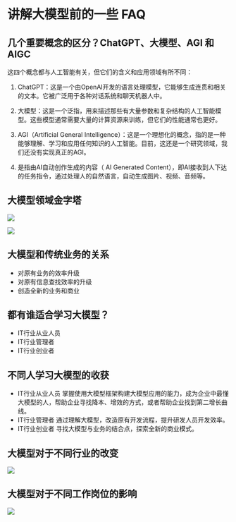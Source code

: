 # 讲解大模型前的一些 FAQ

## 几个重要概念的区分？ChatGPT、大模型、AGI 和 AIGC

这四个概念都与人工智能有关，但它们的含义和应用领域有所不同：

1. ChatGPT：这是一个由OpenAI开发的语言处理模型，它能够生成连贯和相关的文本。它被广泛用于各种对话系统和聊天机器人中。

2. 大模型：这是一个泛指，用来描述那些有大量参数和复杂结构的人工智能模型。这些模型通常需要大量的计算资源来训练，但它们的性能通常也更好。

3. AGI（Artificial General Intelligence）：这是一个理想化的概念，指的是一种能够理解、学习和应用任何知识的人工智能。目前，这还是一个研究领域，我们还没有实现真正的AGI。

4. 是指由AI自动创作生成的内容（ AI Generated Content），即AI接收到人下达的任务指令，通过处理人的自然语言，自动生成图片、视频、音频等。

## 大模型领域金字塔


![](https://aimaksen.rarelimiting.com/llm-pyramid.jpg)

![](https://aimaksen.rarelimiting.com/llm-industry.jpg)

## 大模型和传统业务的关系

- 对原有业务的效率升级
- 对原有信息查找效率的升级
- 创造全新的业务和商业

## 都有谁适合学习大模型？

- IT行业从业人员
- IT行业管理者
- IT行业创业者

## 不同人学习大模型的收获

- IT行业从业人员
掌握使用大模型框架构建大模型应用的能力，成为企业中最懂大模型的人，帮助企业寻找降本、增效的方式，或者帮助企业找到第二增长曲线。
- IT行业管理者
通过理解大模型，改造原有开发流程，提升研发人员开发效率。
- IT行业创业者
寻找大模型与业务的结合点，探索全新的商业模式。

## 大模型对于不同行业的改变

![](https://aimaksen.rarelimiting.com//llm-change.jpg)

## 大模型对于不同工作岗位的影响

![](https://aimaksen.rarelimiting.com/llm-roles.jpg)
